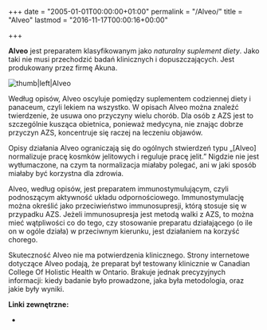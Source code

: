 +++
date = "2005-01-01T00:00:00+01:00"
permalink = "/Alveo/"
title = "Alveo"
lastmod = "2016-11-17T00:00:16+00:00"

+++

**Alveo** jest preparatem klasyfikowanym jako *naturalny suplement diety*. Jako taki nie musi przechodzić badań klinicznych i dopuszczających. Jest produkowany przez firmę Akuna.

![](/images/Alveo-akuna.jpg "thumb|left|Alveo")

Według opisów, Alveo oscyluje pomiędzy suplementem codziennej diety i panaceum, czyli lekiem na wszystko. W opisach Alveo można znaleźć twierdzenie, że usuwa ono przyczyny wielu chorób. Dla osób z AZS jest to szczególnie kusząca obietnica, ponieważ medycyna, nie znając dobrze przyczyn AZS, koncentruje się raczej na leczeniu objawów.

Opisy działania Alveo ograniczają się do ogólnych stwierdzeń typu „[Alveo] normalizuje pracę kosmków jelitowych i reguluje pracę jelit.” Nigdzie nie jest wytłumaczone, na czym ta normalizacja miałaby polegać, ani w jaki sposób miałaby być korzystna dla zdrowia.

Alveo, według opisów, jest preparatem immunostymulującym, czyli podnoszącym aktywność układu odpornościowego. Immunostymulację można określić jako przeciwieństwo immunosupresji, którą stosuje się w przypadku AZS. Jeżeli immunosupresja jest metodą walki z AZS, to można mieć wątpliwości co do tego, czy stosowanie preparatu działającego (o ile on w ogóle działa) w przeciwnym kierunku, jest działaniem na korzyść chorego.

Skuteczność Alveo nie ma potwierdzenia klinicznego. Strony internetowe dotyczące Alveo podają, że preparat był testowany klinicznie w Canadian College Of Holistic Health w Ontario. Brakuje jednak precyzyjnych informacji: kiedy badanie było prowadzone, jaka była metodologia, oraz jakie były wyniki.

**Linki zewnętrzne:**

-

